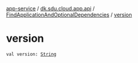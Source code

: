 [app-service](../../index.md) / [dk.sdu.cloud.app.api](../index.md) / [FindApplicationAndOptionalDependencies](index.md) / [version](./version.md)

# version

`val version: `[`String`](https://kotlinlang.org/api/latest/jvm/stdlib/kotlin/-string/index.html)